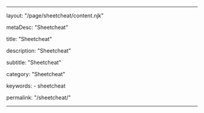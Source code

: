 ---

layout: "/page/sheetcheat/content.njk"

metaDesc: "Sheetcheat"

title: "Sheetcheat"

description: "Sheetcheat" 

subtitle: "Sheetcheat"

category: "Sheetcheat"

keywords: 
    - sheetcheat

permalink: "/sheetcheat/"

---